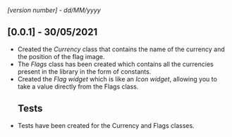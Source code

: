 *[version number] - dd/MM/yyyy*

 
## [0.0.1] - 30/05/2021
* Created the *Currency* class that contains the name of the currency and the position of the flag image.
* The *Flags* class has been created which contains all the currencies present in the library in the form of constants.
* Created the *Flag widget* which is like an *Icon widget*, allowing you to take a value directly from the Flags class.
	## Tests
* Tests have been created for the Currency and Flags classes.